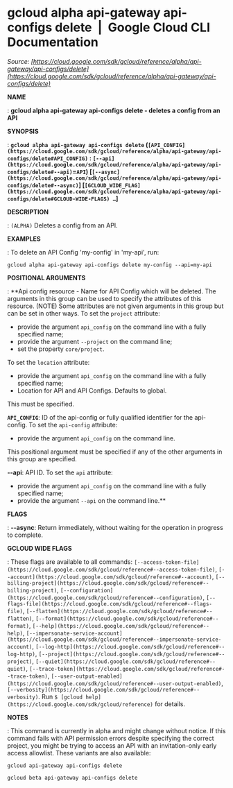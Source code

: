 # gcloud alpha api-gateway api-configs delete  |  Google Cloud CLI Documentation

*Source: [https://cloud.google.com/sdk/gcloud/reference/alpha/api-gateway/api-configs/delete](https://cloud.google.com/sdk/gcloud/reference/alpha/api-gateway/api-configs/delete)*

**NAME**

: **gcloud alpha api-gateway api-configs delete - deletes a config from an API**

**SYNOPSIS**

: **`gcloud alpha api-gateway api-configs delete` (`[API_CONFIG](https://cloud.google.com/sdk/gcloud/reference/alpha/api-gateway/api-configs/delete#API_CONFIG)` : `[--api](https://cloud.google.com/sdk/gcloud/reference/alpha/api-gateway/api-configs/delete#--api)`=`API`) [`[--async](https://cloud.google.com/sdk/gcloud/reference/alpha/api-gateway/api-configs/delete#--async)`] [`[GCLOUD_WIDE_FLAG](https://cloud.google.com/sdk/gcloud/reference/alpha/api-gateway/api-configs/delete#GCLOUD-WIDE-FLAGS) …`]**

**DESCRIPTION**

: `(ALPHA)` Deletes a config from an API.

**EXAMPLES**

: To delete an API Config 'my-config' in 'my-api', run:

```
gcloud alpha api-gateway api-configs delete my-config --api=my-api
```

**POSITIONAL ARGUMENTS**

: **Api config resource - Name for API Config which will be deleted. The arguments
in this group can be used to specify the attributes of this resource. (NOTE)
Some attributes are not given arguments in this group but can be set in other
ways.
To set the `project` attribute:

- provide the argument `api_config` on the command line with a fully
specified name;
- provide the argument `--project` on the command line;
- set the property `core/project`.

To set the `location` attribute:

- provide the argument `api_config` on the command line with a fully
specified name;
- Location for API and API Configs. Defaults to global.

This must be specified.

**`API_CONFIG`**:
ID of the api-config or fully qualified identifier for the api-config.
To set the `api-config` attribute:

- provide the argument `api_config` on the command line.

This positional argument must be specified if any of the other arguments in this
group are specified.

**--api**:
API ID.
To set the `api` attribute:

- provide the argument `api_config` on the command line with a fully
specified name;
- provide the argument `--api` on the command line.**

**FLAGS**

: **--async**:
Return immediately, without waiting for the operation in progress to complete.

**GCLOUD WIDE FLAGS**

: These flags are available to all commands: `[--access-token-file](https://cloud.google.com/sdk/gcloud/reference#--access-token-file)`,
`[--account](https://cloud.google.com/sdk/gcloud/reference#--account)`, `[--billing-project](https://cloud.google.com/sdk/gcloud/reference#--billing-project)`,
`[--configuration](https://cloud.google.com/sdk/gcloud/reference#--configuration)`,
`[--flags-file](https://cloud.google.com/sdk/gcloud/reference#--flags-file)`,
`[--flatten](https://cloud.google.com/sdk/gcloud/reference#--flatten)`, `[--format](https://cloud.google.com/sdk/gcloud/reference#--format)`, `[--help](https://cloud.google.com/sdk/gcloud/reference#--help)`, `[--impersonate-service-account](https://cloud.google.com/sdk/gcloud/reference#--impersonate-service-account)`,
`[--log-http](https://cloud.google.com/sdk/gcloud/reference#--log-http)`,
`[--project](https://cloud.google.com/sdk/gcloud/reference#--project)`, `[--quiet](https://cloud.google.com/sdk/gcloud/reference#--quiet)`, `[--trace-token](https://cloud.google.com/sdk/gcloud/reference#--trace-token)`, `[--user-output-enabled](https://cloud.google.com/sdk/gcloud/reference#--user-output-enabled)`,
`[--verbosity](https://cloud.google.com/sdk/gcloud/reference#--verbosity)`.
Run `$ [gcloud help](https://cloud.google.com/sdk/gcloud/reference)` for details.

**NOTES**

: This command is currently in alpha and might change without notice. If this
command fails with API permission errors despite specifying the correct project,
you might be trying to access an API with an invitation-only early access
allowlist. These variants are also available:

```
gcloud api-gateway api-configs delete
```

```
gcloud beta api-gateway api-configs delete
```